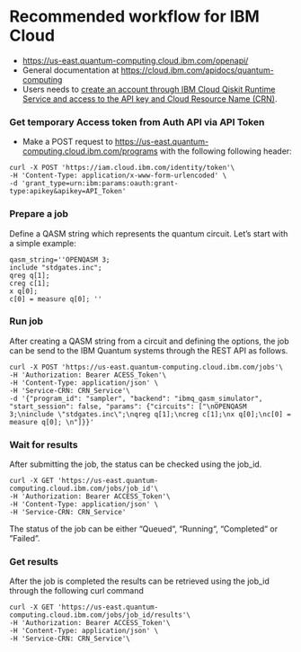 # Recommended workflow for IBM Cloud

* https://us-east.quantum-computing.cloud.ibm.com/openapi/ 
* General documentation at https://cloud.ibm.com/apidocs/quantum-computing 
* Users needs to [create an account through IBM Cloud Qiskit Runtime Service and access to the API key and Cloud Resource Name (CRN)](https://cloud.ibm.com/apidocs/quantum-computing#authentication). 

### Get temporary Access token from Auth API via API Token

* Make a POST request to https://us-east.quantum-computing.cloud.ibm.com/programs with the following following header:

```shell
curl -X POST 'https://iam.cloud.ibm.com/identity/token'\
-H 'Content-Type: application/x-www-form-urlencoded' \
-d 'grant_type=urn:ibm:params:oauth:grant-type:apikey&apikey=API_Token' 
```

### Prepare a job

Define a QASM string which represents the quantum circuit. Let’s start with a simple example: 

```shell
qasm_string=''OPENQASM 3; 
include "stdgates.inc"; 
qreg q[1]; 
creg c[1]; 
x q[0]; 
c[0] = measure q[0]; ''
```

### Run job

After creating a QASM string from a circuit and defining the options, the job can be send to the IBM Quantum systems through the REST API as follows.

```shell
curl -X POST 'https://us-east.quantum-computing.cloud.ibm.com/jobs'\
-H 'Authorization: Bearer ACESS_Token'\
-H 'Content-Type: application/json' \
-H 'Service-CRN: CRN_Service'\
-d '{"program_id": "sampler", "backend": "ibmq_qasm_simulator", "start_session": false, "params": {"circuits": ["\nOPENQASM 3;\ninclude \"stdgates.inc\";\nqreg q[1];\ncreg c[1];\nx q[0];\nc[0] = measure q[0]; \n"]}}' 
```

### Wait for results

After submitting the job, the status can be checked using the job_id.

```shell
curl -X GET 'https://us-east.quantum-computing.cloud.ibm.com/jobs/job_id'\
-H 'Authorization: Bearer ACCESS_Token'\
-H 'Content-Type: application/json' \
-H 'Service-CRN: CRN_Service' 
```

The status of the job can be either “Queued“, “Running“, “Completed“ or ”Failed”. 

### Get results

After the job is completed the results can be retrieved using the job_id through the following curl command

```shell
curl -X GET 'https://us-east.quantum-computing.cloud.ibm.com/jobs/job_id/results'\
-H 'Authorization: Bearer ACCESS_Token'\
-H 'Content-Type: application/json' \
-H 'Service-CRN: CRN_Service'\

```